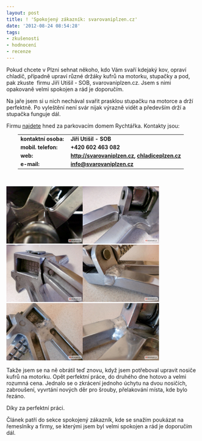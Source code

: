 ```yaml
---
layout: post
title: ! 'Spokojený zákazník: svarovaniplzen.cz'
date: '2012-08-24 08:54:28'
tags:
- zkušenosti
- hodnocení
- recenze
---
```

Pokud chcete v Plzni sehnat někoho, kdo Vám svaří kdejaký kov, opraví chladič, případně upraví různé držáky kufrů na motorku, stupačky a pod, pak zkuste  firmu Jiří Utišil - SOB, svarovaniplzen.cz. Jsem s nimi opakovaně velmi spokojen a rád je doporučím.

<p>Na jaře jsem si u nich nechával svařit prasklou stupačku na motorce a drží perfektně. Po vyleštění není svár nijak výrazně vidět a především drží a stupačka funguje dál. </p>
<p>Firmu <a href="https://maps.google.com/maps?q=49.750201,13.381959&num=1&t=h&z=20">najdete</a> hned za parkovacím domem Rychtářka. Kontakty jsou: </p>
<table style="margin-left: 30px;">
<tbody>
<tr>
<td><strong>kontaktní osoba: </strong></td>
<td><strong>Jiří Utišil - SOB</strong></td>
</tr>
<tr>
<td><strong>mobil. telefon:</strong></td>
<td><strong>+420 602 463 082</strong></td>
</tr>
<tr>
<td><strong>web:</strong></td>
<td><strong><a href="http://svarovaniplzen.cz">http://svarovaniplzen.cz</a>, <a href="http://chladiceplzen.cz/">chladiceplzen.cz</a></strong></td>
</tr>
<tr>
<td><strong>e-mail:</strong></td>
<td><strong><a href="mailto:info@svarovaniplzen.cz">info@svarovaniplzen.cz</a></strong></td>
</tr>
</tbody>
</table>
<p> </p>
<p><img src="/images/129.jpg" alt="stupačka Kawasaki-zr7" width="200" height="150" /><img src="/images/130.jpg" alt="stupačka Kawasaki-zr7" width="200" height="150" /><img src="/images/131.jpg" alt="stupačka Kawasaki-zr7" width="200" height="150" /><img src="/images/132.jpg" alt="stupačka Kawasaki-zr7" width="200" height="150" /><img src="/images/133.jpg" alt="stupačka Kawasaki-zr7" width="200" height="150" /><img src="/images/134.jpg" alt="stupačka Kawasaki-zr7" width="200" height="150" /></p>
<p>Takže jsem se na ně obrátil teď znovu, když jsem potřeboval upravit nosiče kufrů na motorku. Opět perfektní práce, do druhého dne hotovo a velmi rozumná cena. Jednalo se o zkrácení jednoho úchytu na dvou nosičích, zabroušení, vyvrtání nových děr pro šrouby, přelakování místa, kde bylo řezáno. </p>
<p>Díky za perfektní práci.</p>
<p>Článek patří do sekce spokojený zákazník, kde se snažím poukázat na řemeslníky a firmy, se kterými jsem byl velmi spokojen a rád je doporučím dál.</p>
